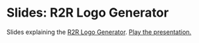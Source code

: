 # Slides: R2R Logo Generator

Slides explaining the [R2R Logo Generator](https://malteschmitz.github.io/r2r/). [Play the presentation.](https://malteschmitz.github.io/r2r-logo-talk/)
